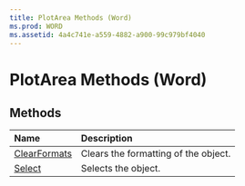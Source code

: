 ```yaml
---
title: PlotArea Methods (Word)
ms.prod: WORD
ms.assetid: 4a4c741e-a559-4882-a900-99c979bf4040
---
```



# PlotArea Methods (Word)

## Methods



|**Name**|**Description**|
|:-----|:-----|
|[ClearFormats](plotarea-clearformats-method-word.md)|Clears the formatting of the object.|
|[Select](plotarea-select-method-word.md)|Selects the object.|

